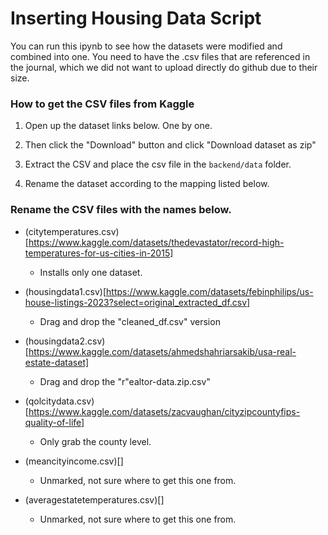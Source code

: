 # Inserting Housing Data Script

You can run this ipynb to see how the datasets were modified and combined into one. You need to have the .csv files that are referenced in the journal, which we did not want to upload directly do github due to their size. 

### How to get the CSV files from Kaggle

1) Open up the dataset links below. One by one.

2) Then click the "Download" button and click "Download dataset as zip"

3) Extract the CSV and place the csv file in the ```backend/data``` folder. 

4) Rename the dataset according to the mapping listed below. 

### Rename the CSV files with the names below.

- (citytemperatures.csv)[https://www.kaggle.com/datasets/thedevastator/record-high-temperatures-for-us-cities-in-2015]
    - Installs only one dataset.

- (housingdata1.csv)[https://www.kaggle.com/datasets/febinphilips/us-house-listings-2023?select=original_extracted_df.csv]
    - Drag and drop the "cleaned_df.csv" version

- (housingdata2.csv)[https://www.kaggle.com/datasets/ahmedshahriarsakib/usa-real-estate-dataset]
    - Drag and drop the "r"ealtor-data.zip.csv"

- (qolcitydata.csv)[https://www.kaggle.com/datasets/zacvaughan/cityzipcountyfips-quality-of-life]
    - Only grab the county level.

- (meancityincome.csv)[]
    - Unmarked, not sure where to get this one from.

- (averagestatetemperatures.csv)[]
    - Unmarked, not sure where to get this one from.
